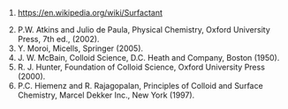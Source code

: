 1. https://en.wikipedia.org/wiki/Surfactant  

<!-- The below link isn't working -->
<!-- 2. http://nsdl.niscair.res.in/bitstream/123456789/311/1/PDF+corrected+surface+chemistry.pdf -->

<!-- HTTPS link not present -->
<!-- 3. http://www.elmhurst.edu/~chm/vchembook/554soap.html -->
2. P.W. Atkins and Julio de Paula, Physical Chemistry, Oxford University Press, 7th ed., (2002).  
3. Y. Moroi, Micells, Springer (2005).  
4. J. W. McBain, Colloid Science, D.C. Heath and Company, Boston (1950).  
5. R. J. Hunter, Foundation of Colloid Science, Oxford University Press (2000).  
6. P.C. Hiemenz and R. Rajagopalan, Principles of Colloid and Surface Chemistry, Marcel Dekker Inc., New York (1997).  


